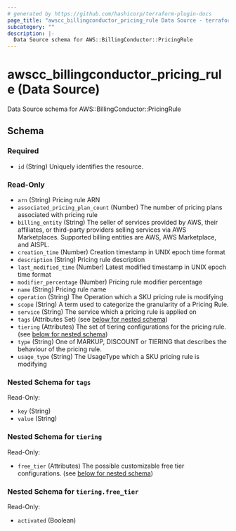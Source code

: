 ```yaml
---
# generated by https://github.com/hashicorp/terraform-plugin-docs
page_title: "awscc_billingconductor_pricing_rule Data Source - terraform-provider-awscc"
subcategory: ""
description: |-
  Data Source schema for AWS::BillingConductor::PricingRule
---
```


# awscc_billingconductor_pricing_rule (Data Source)

Data Source schema for AWS::BillingConductor::PricingRule



<!-- schema generated by tfplugindocs -->
## Schema

### Required

- `id` (String) Uniquely identifies the resource.

### Read-Only

- `arn` (String) Pricing rule ARN
- `associated_pricing_plan_count` (Number) The number of pricing plans associated with pricing rule
- `billing_entity` (String) The seller of services provided by AWS, their affiliates, or third-party providers selling services via AWS Marketplaces. Supported billing entities are AWS, AWS Marketplace, and AISPL.
- `creation_time` (Number) Creation timestamp in UNIX epoch time format
- `description` (String) Pricing rule description
- `last_modified_time` (Number) Latest modified timestamp in UNIX epoch time format
- `modifier_percentage` (Number) Pricing rule modifier percentage
- `name` (String) Pricing rule name
- `operation` (String) The Operation which a SKU pricing rule is modifying
- `scope` (String) A term used to categorize the granularity of a Pricing Rule.
- `service` (String) The service which a pricing rule is applied on
- `tags` (Attributes Set) (see [below for nested schema](#nestedatt--tags))
- `tiering` (Attributes) The set of tiering configurations for the pricing rule. (see [below for nested schema](#nestedatt--tiering))
- `type` (String) One of MARKUP, DISCOUNT or TIERING that describes the behaviour of the pricing rule.
- `usage_type` (String) The UsageType which a SKU pricing rule is modifying

<a id="nestedatt--tags"></a>
### Nested Schema for `tags`

Read-Only:

- `key` (String)
- `value` (String)


<a id="nestedatt--tiering"></a>
### Nested Schema for `tiering`

Read-Only:

- `free_tier` (Attributes) The possible customizable free tier configurations. (see [below for nested schema](#nestedatt--tiering--free_tier))

<a id="nestedatt--tiering--free_tier"></a>
### Nested Schema for `tiering.free_tier`

Read-Only:

- `activated` (Boolean)
